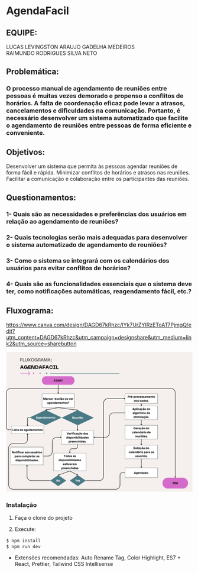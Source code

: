 # AgendaFacil

## EQUIPE: 
  LUCAS LEVINGSTON ARAUJO GADELHA MEDEIROS <br/>
  RAIMUNDO RODRIGUES SILVA NETO


## Problemática:

### O processo manual de agendamento de reuniões entre pessoas é muitas vezes demorado e propenso a conflitos de horários. A falta de coordenação eficaz pode levar a atrasos, cancelamentos e dificuldades na comunicação. Portanto, é necessário desenvolver um sistema automatizado que facilite o agendamento de reuniões entre pessoas de forma eficiente e conveniente.

## Objetivos: 
Desenvolver um sistema que permita às pessoas agendar reuniões de forma fácil e rápida. 
Minimizar conflitos de horários e atrasos nas reuniões. 
Facilitar a comunicação e colaboração entre os participantes das reuniões.

 
## Questionamentos:

### 1- Quais são as necessidades e preferências dos usuários em relação ao agendamento de reuniões? 

### 2- Quais tecnologias serão mais adequadas para desenvolver o sistema automatizado de agendamento de reuniões? 

### 3- Como o sistema se integrará com os calendários dos usuários para evitar conflitos de horários? 

### 4- Quais são as funcionalidades essenciais que o sistema deve ter, como notificações automáticas, reagendamento fácil, etc.? 


## Fluxograma:
https://www.canva.com/design/DAGD67kRhzc/IYk7UrZYIRzEToAT7PjmgQ/edit?utm_content=DAGD67kRhzc&utm_campaign=designshare&utm_medium=link2&utm_source=sharebutton

![Logo da minha aplicação](src/assets/AGENDAFACIL%20(1).png)


### Instalação

1. Faça o clone do projeto

2. Execute:

```
$ npm install
$ npm run dev
```

- Extensões recomendadas: Auto Rename Tag, Color Highlight, ES7 + React,  Prettier, Tailwind CSS Intellisense




